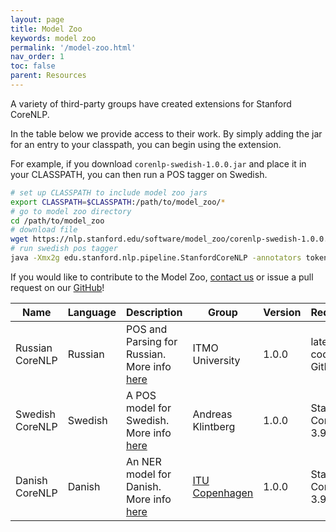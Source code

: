 ```yaml
---
layout: page
title: Model Zoo
keywords: model zoo
permalink: '/model-zoo.html'
nav_order: 1
toc: false
parent: Resources
---
```


A variety of third-party groups have created extensions for Stanford CoreNLP.

In the table below we provide access to their work.  By simply adding the jar for
an entry to your classpath, you can begin using the extension.

For example, if you download `corenlp-swedish-1.0.0.jar` and place it in your
CLASSPATH, you can then run a POS tagger on Swedish.

```bash
# set up CLASSPATH to include model zoo jars
export CLASSPATH=$CLASSPATH:/path/to/model_zoo/*
# go to model zoo directory 
cd /path/to/model_zoo
# download file
wget https://nlp.stanford.edu/software/model_zoo/corenlp-swedish-1.0.0.jar
# run swedish pos tagger
java -Xmx2g edu.stanford.nlp.pipeline.StanfordCoreNLP -annotators tokenize,ssplit,pos -pos.model edu/stanford/nlp/models/zoo/corenlp-swedish/swedish.tagger -file example-swedish-sentence.txt -outputFormat text
```

If you would like to contribute to the Model Zoo,
<a href="mailto:java-nlp-support@lists.stanford.edu">contact us</a>
or issue a pull request on our
<a href="https://github.com/stanfordnlp/CoreNLP/blob/gh-pages/_pages/model-zoo.md">GitHub</a>!

| Name | Language | Description | Group | Version | Requires | Download |
| --- | --- | --- | --- | --- | --- | --- |
| Russian CoreNLP | Russian | POS and Parsing for Russian.  More info [here](https://github.com/MANASLU8/CoreNLP) | ITMO University | 1.0.0 | latest code on GitHub | [stanford-russian-corenlp-models.jar](https://drive.google.com/file/d/1_0oU8BOiYCqHvItSsz0BjJnSNp8PRWlC/view?usp=sharing) |
| Swedish CoreNLP | Swedish | A POS model for Swedish.  More info [here](https://medium.com/@klintcho/training-a-swedish-pos-tagger-for-stanford-corenlp-546e954a8ee7) | Andreas Klintberg | 1.0.0 | Stanford CoreNLP 3.9.2 | [corenlp-swedish-1.0.0.jar](https://nlp.stanford.edu/software/model_zoo/corenlp-swedish-1.0.0.jar) |
| Danish CoreNLP | Danish | An NER model for Danish.  More info [here](https://arxiv.org/abs/1906.11608) | [ITU Copenhagen](http://nlp.itu.dk/) | 1.0.0 | Stanford CoreNLP 3.9.2 | [da01.model.gz](https://github.com/ITUnlp/daner/blob/master/da01.model.gz) | 
